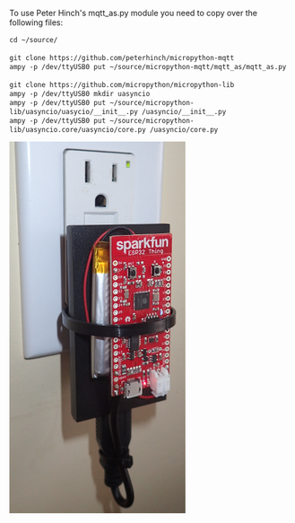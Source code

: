 To use Peter Hinch's mqtt_as.py module you need to copy over the following files:

```
cd ~/source/

git clone https://github.com/peterhinch/micropython-mqtt
ampy -p /dev/ttyUSB0 put ~/source/micropython-mqtt/mqtt_as/mqtt_as.py

git clone https://github.com/micropython/micropython-lib
ampy -p /dev/ttyUSB0 mkdir uasyncio
ampy -p /dev/ttyUSB0 put ~/source/micropython-lib/uasyncio/uasycio/__init__.py /uasyncio/__init__.py
ampy -p /dev/ttyUSB0 put ~/source/micropython-lib/uasyncio.core/uasyncio/core.py /uasyncio/core.py
```

![SparkFun ESP32 Thing](https://github.com/bgant/micropython/blob/main/projects/mqtt_uasyncio/main_power.png)

